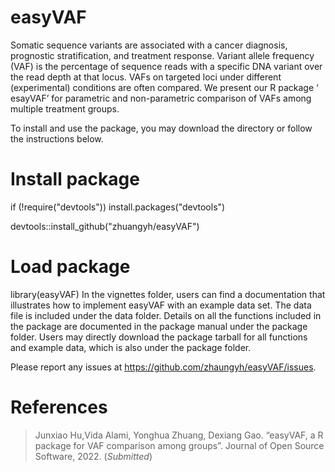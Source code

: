 # easyVAF
Somatic sequence variants are associated with a cancer diagnosis, prognostic stratification, and treatment response. Variant allele frequency (VAF) is the percentage of sequence reads with a specific DNA variant over the read depth at that locus. VAFs on targeted loci under different (experimental) conditions are often compared. We present our R package  ‘ esayVAF’ for parametric and non-parametric comparison of VAFs among multiple treatment groups. 


To install and use the package, you may download the directory or follow the instructions below.

# Install package
if (!require("devtools")) install.packages("devtools")

devtools::install_github("zhuangyh/easyVAF")

# Load package
library(easyVAF)
In the vignettes folder, users can find a documentation that illustrates how to implement easyVAF with an example data set. The data file is included under the data folder. Details on all the functions included in the package are documented in the package manual under the package folder. Users may directly download the package tarball for all functions and example data, which is also under the package folder.

Please report any issues at https://github.com/zhaungyh/easyVAF/issues.

# References

> Junxiao Hu,Vida Alami, Yonghua Zhuang, Dexiang Gao.  “easyVAF, a R package for VAF comparison among groups”. Journal of Open Source Software, 2022. (*Submitted*)
